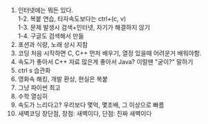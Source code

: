 1. 인터넷에는 뭐든 있다.<br>
1-2. 복붙 연습, 타자속도보다는 ctrl+(c, v)<br>
1-3. 문제 발생시 검색+인터넷, 자기가 해결하지 않기<br>
1-4. 구글도 검색해서 만듦<br>
2. 포션과 식량, 노래 상시 지참<br>
3. 코딩 처음 시작하면 C, C++ 먼저 배우기, 열정 있을때 어려운거 배워야함.<br>
4. 속도가 좋아서 C++ 자료 많은게 좋아서 Java? 이럴땐 "굳이?" 말하기<br>
5. ctrl s 습관화<br>
6. 영화속 해킹, 개발 환상, 현실은 복붙<br>
7. 그냥 파이썬 최고<br>
8. 수학 열심히<br>
9. 속도가 느리다고? 우리보다 몇억, 몇조배, 그 이상으로 빠름<br>
11. 새벽코딩 장단점, 장점: 새벽이다, 단점: 진짜 새벽이다<br>
